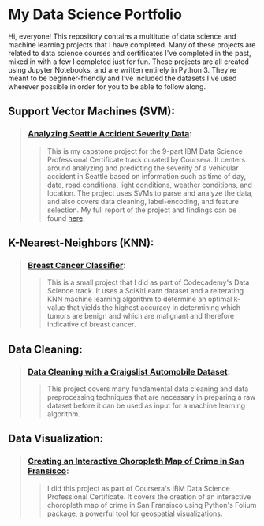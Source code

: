 # My Data Science Portfolio
Hi, everyone! This repository contains a multitude of data science and machine learning projects that I have completed. Many of these projects are related to data science courses and certificates I've completed in the past, mixed in with a few I completed just for fun. These projects are all created using Jupyter Notebooks, and are written entirely in Python 3. They're meant to be beginner-friendly and I've included the datasets I've used wherever possible in order for you to be able to follow along.

## Support Vector Machines (SVM):
> ### [Analyzing Seattle Accident Severity Data](https://github.com/AMistry001/Data_Science_Portfolio/blob/main/Analyzing%20Seattle%20Accident%20Severity%20Data/Analyzing%20Accident%20Severity%20Data%20in%20Seattle%20(2014-2020).ipynb):
> > This is my capstone project for the 9-part IBM Data Science Professional Certificate track curated by Coursera. It centers around analyzing and predicting the severity of a vehicular accident in Seattle based on information such as time of day, date, road conditions, light conditions, weather conditions, and location. The project uses SVMs to parse and analyze the data, and also covers data cleaning, label-encoding, and feature selection. My full report of the project and findings can be found [here](https://github.com/AMistry001/Data_Science_Portfolio/blob/main/Analyzing%20Seattle%20Accident%20Severity%20Data/Analyzing%20Seattle%20Accident%20Severity%20Data.pdf).
   
## K-Nearest-Neighbors (KNN):
> ### [Breast Cancer Classifier](https://github.com/AMistry001/Data_Science_Portfolio/blob/main/Breast%20Cancer%20KNN%20Classifier/K-Nearest-Neighbors%20Breast%20Cancer%20Classifier.ipynb):
> > This is a small project that I did as part of Codecademy's Data Science track. It uses a SciKitLearn dataset and a reiterating KNN machine learning algorithm to determine an optimal k-value that yields the highest accuracy in determining which tumors are benign and which are malignant and therefore indicative of breast cancer.

## Data Cleaning:
> ### [Data Cleaning with a Craigslist Automobile Dataset](https://github.com/AMistry001/Data_Science_Portfolio/blob/main/Data%20Cleaning%20with%20Craigslist%20Cars/Data%20Cleaning%20with%20a%20Craigslist%20Automobile%20Database.ipynb):
>> This project covers many fundamental data cleaning and data preprocessing techniques that are necessary in preparing a raw dataset before it can be used as input for a machine learning algorithm.

## Data Visualization:
> ### [Creating an Interactive Choropleth Map of Crime in San Fransisco](https://github.com/AMistry001/Data_Science_Portfolio/blob/main/Data%20Visualization%20with%20Folium%20-%20SF%20Crime/SF%20Crime%20Choropleth%20Map.ipynb):
>> I did this project as part of Coursera's IBM Data Science Professional Certificate. It covers the creation of an interactive choropleth map of crime in San Fransisco using Python's Folium package, a powerful tool for geospatial visualizations. 
